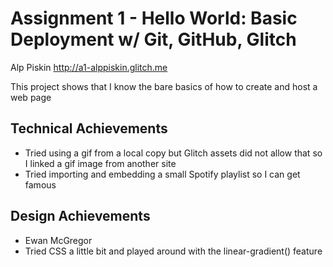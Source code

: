 Assignment 1 - Hello World: Basic Deployment w/ Git, GitHub, Glitch
===

Alp Piskin
http://a1-alppiskin.glitch.me

This project shows that I know the bare basics of how to create and host a web page

## Technical Achievements
- Tried using a gif from a local copy but Glitch assets did not allow that so I linked a gif image from another site
- Tried importing and embedding a small Spotify playlist so I can get famous

## Design Achievements
- Ewan McGregor
- Tried CSS a little bit and played around with the linear-gradient() feature


